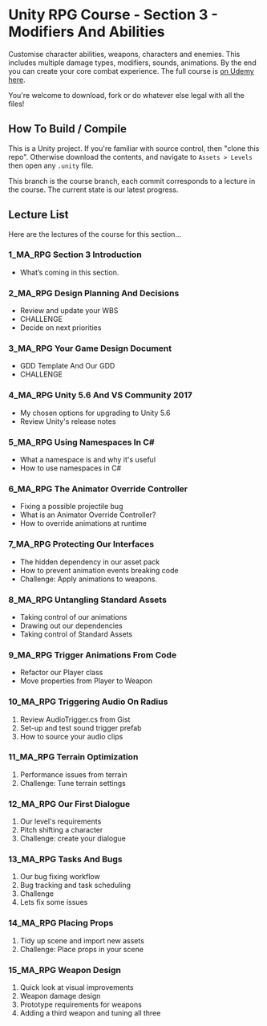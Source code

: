 ﻿# Unity RPG Course - Section 3 - Modifiers And Abilities

Customise character abilities, weapons, characters and enemies. This includes multiple damage types, modifiers, sounds, animations. By the end you can create your core combat experience. The full course is [on Udemy here](https://www.udemy.com/unityrpg).

You're welcome to download, fork or do whatever else legal with all the files!

## How To Build / Compile
This is a Unity project. If you're familiar with source control, then "clone this repo". Otherwise download the contents, and navigate to `Assets > Levels` then open any `.unity` file.

This branch is the course branch, each commit corresponds to a lecture in the course. The current state is our latest progress.

## Lecture List
Here are the lectures of the course for this section...

### 1_MA_RPG Section 3 Introduction

+ What’s coming in this section.


### 2_MA_RPG Design Planning And Decisions

+ Review and update your WBS
+ CHALLENGE
+ Decide on next priorities


### 3_MA_RPG Your Game Design Document

+ GDD Template And Our GDD
+ CHALLENGE


### 4_MA_RPG Unity 5.6 And VS Community 2017
+ My chosen options for upgrading to Unity 5.6
+ Review Unity's release notes


### 5_MA_RPG Using Namespaces In C#
+ What a namespace is and why it's useful
+ How to use namespaces in C#


### 6_MA_RPG The Animator Override Controller
+ Fixing a possible projectile bug
+ What is an Animator Override Controller?
+ How to override animations at runtime


### 7_MA_RPG Protecting Our Interfaces
+ The hidden dependency in our asset pack
+ How to prevent animation events breaking code
+ Challenge: Apply animations to weapons.


### 8_MA_RPG Untangling Standard Assets
+ Taking control of our animations
+ Drawing out our dependencies
+ Taking control of Standard Assets


### 9_MA_RPG Trigger Animations From Code
+ Refactor our Player class
+ Move properties from Player to Weapon


### 10_MA_RPG Triggering Audio On Radius
1. Review AudioTrigger.cs from Gist
2. Set-up and test sound trigger prefab
3. How to source your audio clips


### 11_MA_RPG Terrain Optimization
1. Performance issues from terrain
2. Challenge: Tune terrain settings


### 12_MA_RPG Our First Dialogue
1. Our level's requirements
2. Pitch shifting a character
3. Challenge: create your dialogue


### 13_MA_RPG Tasks And Bugs
1. Our bug fixing workflow
2. Bug tracking and task scheduling
3. Challenge
4. Lets fix some issues


### 14_MA_RPG Placing Props
1. Tidy up scene and import new assets
2. Challenge: Place props in your scene


### 15_MA_RPG Weapon Design
1. Quick look at visual improvements
2. Weapon damage design
3. Prototype requirements for weapons
4. Adding a third weapon and tuning all three